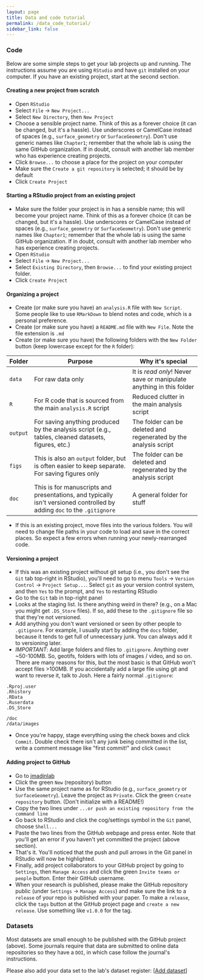 ```yaml
---
layout: page
title: Data and code tutorial
permalink: /data_code_tutorial/
sidebar_link: false
---
```


### Code

Below are some simple steps to get your lab projects up and running. The instructions assume you are using `RStudio` and have `git` installed on your computer. If you have an existing project, start at the second section.

#### Creating a new project from scratch

- Open `RStudio`
- Select `File` -> `New Project...`
- Select `New Directory`, then `New Project`
- Choose a sensible project name. Think of this as a forever choice (it can be changed, but it's a hassle). Use underscores or CamelCase instead of spaces (e.g., `surface_geometry` or `SurfaceGeometry`). Don't use generic names like `Chapter1`; remember that the whole lab is using the same GitHub organization.  If in doubt, consult with another lab member who has experience creating projects.
- Click `Browse...` to choose a place for the project on your computer
- Make sure the `Create a git repository` is selected; it should be by default
- Click `Create Project`

#### Starting a RStudio project from an existing project

- Make sure the folder your project is in has a sensible name; this will become your project name. Think of this as a forever choice (it can be changed, but it's a hassle). Use underscores or CamelCase instead of spaces (e.g., `surface_geometry` or `SurfaceGeometry`). Don't use generic names like `Chapter1`; remember that the whole lab is using the same GitHub organization. If in doubt, consult with another lab member who has experience creating projects.
- Open `RStudio`
- Select `File` -> `New Project...`
- Select `Existing Directory`, then `Browse...` to find your existing project folder.
- Click `Create Project`

#### Organizing a project

- Create (or make sure you have) an `analysis.R` file with `New Script`. Some people like to use `RMarkDown` to blend notes and code, which is a personal preference.
- Create (or make sure you have) a `README.md` file with `New File`. Note the file extension is `.md`
- Create (or make sure you have) the following folders with the `New Folder` button (keep lowercase except for the `R` folder):

| Folder | Purpose | Why it's special |
|---|---|---|
|`data`| For raw data only | It is *read only*! Never save or manipulate anything in this folder |
|`R`| For R code that is sourced from the main `analysis.R` script | Reduced clutter in the main analysis script |
|`output`| For saving anything produced by the analysis script (e.g., tables, cleaned datasets, figures, etc.) | The folder can be deleted and regenerated by the analysis script |
|`figs`| This is also an `output` folder, but is often easier to keep separate. For saving figures only | The folder can be deleted and regenerated by the analysis script |
|`doc`| This is for manuscripts and presentations, and typically isn't versioned controlled by adding `doc` to the `.gitignore` | A general folder for stuff |

- If this is an existing project, move files into the various folders. You will need to change file paths in your code to load and save in the correct places. So expect a few errors when running your newly-rearranged code.

#### Versioning a project

- If this was an existing project without git setup (i.e., you don't see the `Git` tab top-right in RStudio), you'll need to go to menu `Tools` -> `Version Control` -> `Project Setup...`. Select `git` as your version control system, and then `Yes` to the prompt, and `Yes` to restarting RStudio
- Go to the `Git` tab in top-right panel
- Looks at the staging list. Is there anything weird in there? (e.g., on a Mac you might get `.DS_Store` files). If so, add these to the `.gitignore` file so that they're not versioned.
- Add anything you don't want versioned or seen by other people to `.gitignore`. For example, I usually start by adding the `docs` folder, because it tends to get full of unnecessary junk. You can always add it to versioning later.
- *IMPORTANT*: Add large folders and files to `.gitignore`. Anything over ~50-100MB. So, geotifs, folders with lots of images / video, and so on. There are many reasons for this, but the most basic is that GitHub won't accept files >100MB. If you accidentally add a large file using git and want to reverse it, talk to Josh. Here a fairly normal `.gitignore`:

```
.Rproj.user
.Rhistory
.RData
.Ruserdata
.DS_Store

/doc
/data/images
```

- Once you're happy, stage everything using the check boxes and click `Commit`. Double check there isn't any junk being committed in the list, write a comment message like "first commit!" and click `Commit`

#### Adding project to GitHub

- Go to [jmadinlab](https://github.com/orgs/jmadinlab)
- Click the green `New` (repository) button
- Use the same project name as for RStudio (e.g., `surface_geometry` or `SurfaceGeometry`). Leave the project as `Private`. Click the green `Create repository` button. (Don't initialize with a README!)
- Copy the two lines under `...or push an existing repository from the command line`
- Go back to RStudio and click the cog/settings symbol in the `Git` panel, choose `Shell...`
- Paste the two lines from the GitHub webpage and press enter. Note that you'll get an error if you haven't yet committed the project (above section).
- That's it. You'll noticed that the push and pull arrows in the Git panel in RStudio will now be highlighted.
- Finally, add project collaborators to your GitHub project by going to `Settings`, then `Manage Access` and click the green `Invite teams or people` button. Enter their GitHub username.
- When your research is published, please make the GitHub repository public (under `Settings` -> `Manage Access`) and make sure the link to a `release` of your repo is published with your paper. To make a `release`, click the `tags` button at the GitHub project page and `create a new release`. Use something like `v1.0.0` for the tag.

### Datasets

Most datasets are small enough to be published with the GitHub project (above). Some journals require that data are submitted to online data repositories so they have a `DOI`, in which case follow the journal's instructions.

Please also add your data set to the lab's dataset register: [[Add dataset](https://github.com/jmadinlab/jmadinlab.github.io/issues/new?assignees=jmadin&labels=add+dataset&template=add-dataset.md&title=I%27d+like+to+add+a+dataset+to+the+lab)]
